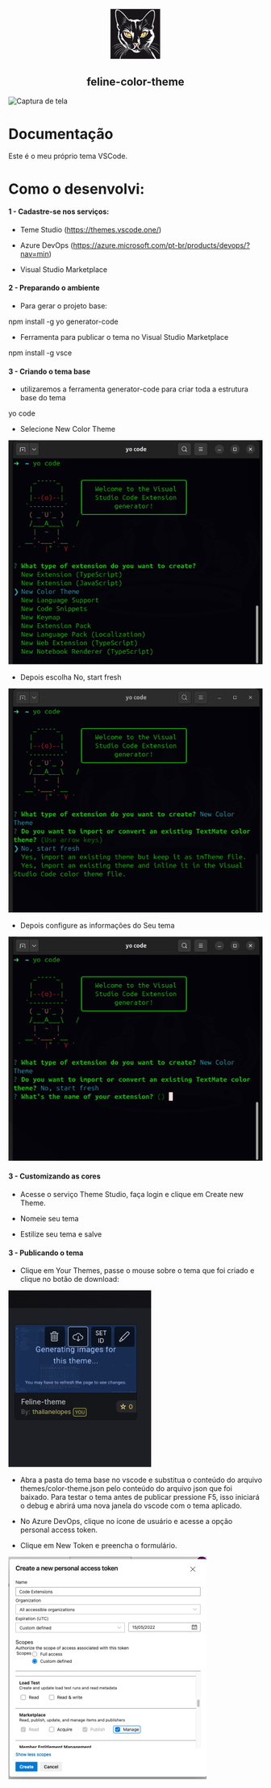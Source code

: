 <p align="center">
  <a href="https://linktr.ee/thailanelopes">
    <img alt="feline-color-theme icon" src="icon.png" width="100" />
  </a>
</p>
<h2 align="center">feline-color-theme</h2>

![Captura de tela](images/code-example.jpg)

# Documentação

Este é o meu próprio tema VSCode.


# Como o desenvolvi:

#### 1 - Cadastre-se nos serviços:

- Teme Studio (https://themes.vscode.one/)

- Azure DevOps (https://azure.microsoft.com/pt-br/products/devops/?nav=min)

- Visual Studio Marketplace

#### 2 - Preparando o ambiente

- Para gerar o projeto base:

npm install -g yo generator-code

- Ferramenta para publicar o tema no Visual Studio Marketplace

npm install -g vsce


#### 3 - Criando o tema base

- utilizaremos a ferramenta generator-code para criar toda a estrutura base do tema

yo code

- Selecione New Color Theme

![Captura de Tela 1](images/Captura-de-tela-1.png)

- Depois escolha No, start fresh

![Captura de Tela 2](images/Captura-de-tela-2.png)

- Depois configure as informações do Seu tema

![Captura de Tela 3](images/Captura-de-tela-3.png)

#### 3 - Customizando as cores

- Acesse o serviço Theme Studio, faça login e clique em Create new Theme.

- Nomeie seu tema

- Estilize seu tema e salve

#### 3 - Publicando o tema

- Clique em Your Themes, passe o mouse sobre o tema que foi criado e clique no botão de download:


![Captura de Tela 4](images/Captura-de-tela-4.png)

- Abra a pasta do tema base no vscode e substitua o conteúdo do arquivo themes/color-theme.json pelo conteúdo do arquivo json que foi baixado. Para testar o tema antes de publicar pressione F5, isso iniciará o debug e abrirá uma nova janela do vscode com o tema aplicado.


- No Azure DevOps, clique no ícone de usuário e acesse a opção personal access token.

- Clique em New Token e preencha o formulário.

![Captura de Tela 1](images/Captura-de-tela-5.png)